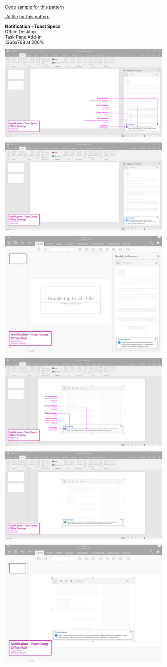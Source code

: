 
[Code sample for this pattern](www.github.com/officedev/codesamples)  

[.Ai file for this pattern](https://github.com/OfficeDev/Office-Add-in-UX-Design-Patterns/blob/Alec's-ongoing-changes/Patterns/Source%20Files/Embedded_Dialog.ai)



**Notification - Toast Specs**  
Office Desktop  
Task Pane Add-in  
1366x768 at 200%  

![Notification - Toast](https://raw.githubusercontent.com/Alec-McGinnis/add-in_codesample_links/master/PNGs/toast/Notification_toast_Desktop%20Task%20Pane%20Callouts.png)


![Notification - Toast](https://raw.githubusercontent.com/Alec-McGinnis/add-in_codesample_links/master/PNGs/toast/Notification_toast_Desktop%20Task%20Pane.png)

![Notification - Toast](https://raw.githubusercontent.com/Alec-McGinnis/add-in_codesample_links/master/PNGs/toast/Notification_toast_iPad%20Task%20Pane.png)

![Notification - Toast](https://raw.githubusercontent.com/Alec-McGinnis/add-in_codesample_links/master/PNGs/toast/Notification_toast_Desktop%20Content%20Window%20Callouts.png)

![Notification - Toast](https://raw.githubusercontent.com/Alec-McGinnis/add-in_codesample_links/master/PNGs/toast/Notification_toast_Desktop%20Content%20Window.png)



![Notification - Toast](https://raw.githubusercontent.com/Alec-McGinnis/add-in_codesample_links/master/PNGs/toast/Notification_toast_iPad%20Content%20Window.png)


